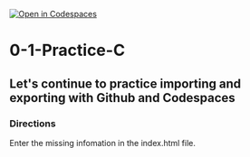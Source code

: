 [![Open in Codespaces](https://classroom.github.com/assets/launch-codespace-2972f46106e565e64193e422d61a12cf1da4916b45550586e14ef0a7c637dd04.svg)](https://classroom.github.com/open-in-codespaces?assignment_repo_id=20426144)
# 0-1-Practice-C

## Let's continue to practice importing and exporting with Github and Codespaces

### Directions
Enter the missing infomation in the index.html file.  
